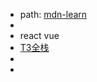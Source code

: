 - path:  [mdn-learn](https://developer.mozilla.org/zh-CN/docs/Learn)
-
- react  vue
- [T3全栈](https://create.t3.gg/zh-hans/faq)
-
-